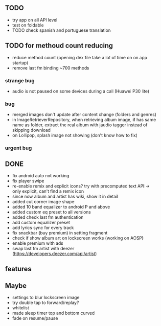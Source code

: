 ## TODO
- try app on all API level
- test on foldable
- TODO check spanish and portuguese translation 

## TODO for methoud count reducing
- reduce method count (opening dex file take a lot of time on on app startup)
- remove last fm binding ~700 methods

### strange bug 
- audio is not paused on some devices during a call (Huawei P30 lite)

### bug
- merged images don't update after content change (folders and genres)
- in ImageRetrieverRepository, when retrieving album image, if has same name as folder, extract the real 
    album with jaudio tagger instead of skipping download
- on Lollipop, splash image not showing (don't know how to fix)

### urgent bug

## DONE
- fix android auto not working
- fix player swipe
- re-enable remix and explicit icons? try with precomputed text API -> only explicit, can't find a remix icon
- since now album and artist has wiki, show it in detail
- added cut corner image shape
- added 10 band equalizer to android P and above
- added custom eq preset to all versions
- added check last fm authentication
- add custom equalizer preset
- add lyrics sync for every track
- fix snackbar (buy premium) in setting fragment
- check if show album art on lockscreen works (working on AOSP)
- enable premium with ads
- swap last fm artist with deezer (https://developers.deezer.com/api/artist) 


## features


## Maybe
- settings to blur lockscreen image
- try double tap to forward/replay?
- whitelist
- made sleep timer top and bottom curved
- fade on resume/pause